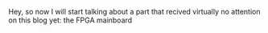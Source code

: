Hey, so now I will start talking about a part that recived virtually no attention on this blog yet: the FPGA mainboard